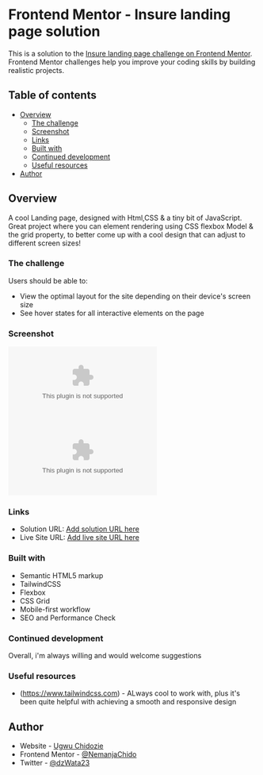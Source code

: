 # Frontend Mentor - Insure landing page solution

This is a solution to the [Insure landing page challenge on Frontend Mentor](https://www.frontendmentor.io/challenges/insure-landing-page-uTU68JV8). Frontend Mentor challenges help you improve your coding skills by building realistic projects. 

## Table of contents

- [Overview](#overview)
  - [The challenge](#the-challenge)
  - [Screenshot](#screenshot)
  - [Links](#links)
  - [Built with](#built-with)
  - [Continued development](#continued-development)
  - [Useful resources](#useful-resources)
- [Author](#author)


## Overview
A cool Landing page, designed with Html,CSS & a tiny bit of JavaScript. Great project where you can element rendering using CSS flexbox Model & the grid property, to better come up with a cool design that can adjust to different screen sizes!


### The challenge
Users should be able to:

- View the optimal layout for the site depending on their device's screen size
- See hover states for all interactive elements on the page

### Screenshot

![](./images/screenshot.desktop.docx)
![](./images/screenshot.mobile.docx)

### Links

- Solution URL: [Add solution URL here](https://github.com/NemanjaChido/Insure-landing-page.git)
- Live Site URL: [Add live site URL here](https://your-live-site-url.com)


### Built with

- Semantic HTML5 markup
- TailwindCSS
- Flexbox
- CSS Grid
- Mobile-first workflow
- SEO and Performance Check


### Continued development

Overall, i'm always willing and would welcome suggestions

### Useful resources

- (https://www.tailwindcss.com) - ALways cool to work with, plus it's been quite helpful with achieving a smooth and responsive design

## Author

- Website - [Ugwu Chidozie](https://www.github.com/NemanjaChido)
- Frontend Mentor - [@NemanjaChido](https://www.frontendmentor.io/profile/NemanjaChido)
- Twitter - [@dzWata23](https://www.twitter.com/dzWata23)

